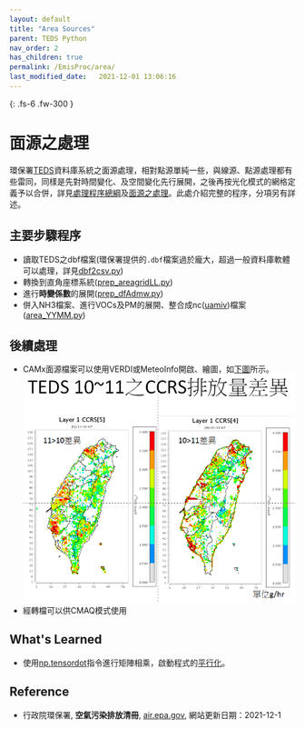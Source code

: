 ```yaml
---
layout: default
title: "Area Sources"
parent: TEDS Python
nav_order: 2
has_children: true
permalink: /EmisProc/area/
last_modified_date:   2021-12-01 13:06:16
---
```


{: .fs-6 .fw-300 }

# 面源之處理

環保署[TEDS](https://air.epa.gov.tw/EnvTopics/AirQuality_6.aspx)資料庫系統之面源處理，相對點源單純一些，與線源、點源處理都有些雷同，同樣是先對時間變化、及空間變化先行展開，之後再按光化模式的網格定義予以合併，詳見[處理程序總綱](https://sinotec2.github.io/Focus-on-Air-Quality/EmsProc/#處理程序總綱)及[面源之處理](https://sinotec2.github.io/Focus-on-Air-Quality/EmisProc/area/)。此處介紹完整的程序，分項另有詳述。

## 主要步驟程序
- 讀取TEDS之dbf檔案(環保署提供的`.dbf`檔案過於龐大，超過一般資料庫軟體可以處理，詳見[dbf2csv.py](https://sinotec2.github.io/Focus-on-Air-Quality/EmisProc/dbf2csv.py/))
- 轉換到直角座標系統([prep_areagridLL.py](https://sinotec2.github.io/Focus-on-Air-Quality/EmisProc/area/prep_areagridLL/))
- 進行**時變係數**的展開([prep_dfAdmw.py](https://sinotec2.github.io/Focus-on-Air-Quality/EmisProc/area/prep_TimVar/))
- 併入NH3檔案、進行VOCs及PM的展開、整合成nc([uamiv][uamiv])檔案([area_YYMM.py](https://sinotec2.github.io/Focus-on-Air-Quality/EmisProc/area/area_YYMMinc/))

[uamiv]: <https://github.com/sinotec2/camxruns/wiki/CAMx(UAM)的檔案格式> "CAMx所有二進制 I / O文件的格式，乃是遵循早期UAM(城市空氣流域模型EPA，1990年）建立的慣例。 該二進制文件包含4筆不隨時間改變的表頭記錄，其後則為時間序列的數據記錄。詳見CAMx(UAM)的檔案格式"

## 後續處理
- CAMx面源檔案可以使用VERDI或MeteoInfo開啟、繪圖，如[下圖](https://github.com/sinotec2/Focus-on-Air-Quality/raw/main/assets/images/teds10-11CCRS.PNG)所示。
![](https://github.com/sinotec2/Focus-on-Air-Quality/raw/main/assets/images/teds10-11CCRS.PNG)
- 經轉檔可以供CMAQ模式使用

## What's Learned
- 使用[np.tensordot](https://vimsky.com/zh-tw/examples/usage/python-numpy.tensordot.html)指令進行矩陣相乘，啟動程式的[平行化](https://sinotec2.github.io/Focus-on-Air-Quality/EmsProc/#numpyscipy的平行運作)。

## Reference
- 行政院環保署, **空氣污染排放清冊**, [air.epa.gov](https://air.epa.gov.tw/EnvTopics/AirQuality_6.aspx), 網站更新日期：2021-12-1